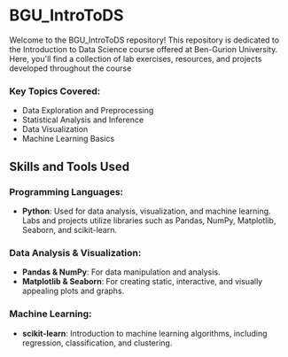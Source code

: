 # BGU_IntroToDS

Welcome to the BGU_IntroToDS repository! This repository is dedicated to the Introduction to Data Science course offered at Ben-Gurion University. Here, you'll find a collection of lab exercises, resources, and projects developed throughout the course

### Key Topics Covered:
- Data Exploration and Preprocessing
- Statistical Analysis and Inference
- Data Visualization
- Machine Learning Basics

## Skills and Tools Used
### Programming Languages:
- **Python**: Used for data analysis, visualization, and machine learning. Labs and projects utilize libraries such as Pandas, NumPy, Matplotlib, Seaborn, and scikit-learn.

### Data Analysis & Visualization:
- **Pandas & NumPy**: For data manipulation and analysis.
- **Matplotlib & Seaborn**: For creating static, interactive, and visually appealing plots and graphs.

### Machine Learning:
- **scikit-learn**: Introduction to machine learning algorithms, including regression, classification, and clustering.

